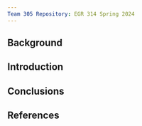 ```yaml
---
Team 305 Repository: EGR 314 Spring 2024
---
```


## Background

## Introduction

## Conclusions

## References
